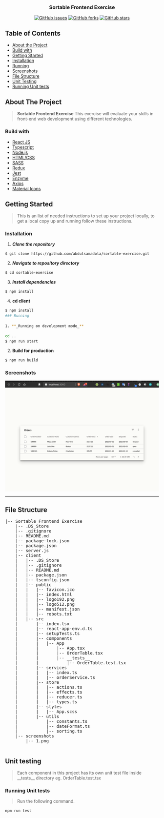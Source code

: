 <h3 align="center">Sortable Frontend Exercise</h3>

<div align="center">

[![GitHub issues](https://img.shields.io/github/issues/abdulsamadola/sortable-exercise)](https://github.com/abdulsamadola/sortable-exercise/issues)
[![GitHub forks](https://img.shields.io/github/forks/abdulsamadola/sortable-exercise)](https://github.com/abdulsamadola/sortable-exercise/network)
[![GitHub stars](https://img.shields.io/github/stars/abdulsamadola/sortable-exercise)](https://github.com/abdulsamadola/sortable-exercise/stargazers)


</div>

## Table of Contents

- [About the Project](#about-the-project)
- [Build with](#build-with)
- [Getting Started](#getting-started)
- [Installation](#installation)
- [Running](#running)
- [Screenshots](#screenshots)
- [File Structure](#file-structure)
- [Unit Testing](#unit-testing)
- [Running Unit tests](#running-unit-tests)


## About The Project

> **Sortable Frontend Exercise** This exercise will evaluate your skills in front-end web development using different technologies.


### Build with

- [React JS](https://reactjs.org/)
- [Typescript](https://www.typescriptlang.org/)
- [Node.js](https://nodejs.org/)
- [HTML/CSS](hhttps://www.w3schools.com/html/html_css.asp)
- [SASS](https://sass-lang.com/)
- [Redux](https://redux.js.org/)
- [Jest](https://jestjs.io/)
- [Enzyme](https://enzymejs.github.io/enzyme/)
- [Axios](https://github.com/axios/axios)
- [Material Icons](https://material-ui.com/components/material-icons/)

## Getting Started

> This is an list of needed instructions to set up your project locally, to get a local copy up and running follow these instructions.

### Installation

1. **_Clone the repository_**

```sh
$ git clone https://github.com/abdulsamadola/sortable-exercise.git
```

2. **_Navigate to repository directory_**

```sh
$ cd sortable-exercise
```

3. **_Install dependencies_**

```sh
$ npm install 
```
4. **cd client**

```sh
$ npm install 
### Running

1. **_Running on development mode_**

cd ..
$ npm run start

```

2. **Build for production**

```sh
$ npm run build
```

### Screenshots

<div align="center">
 
![image](https://github.com/abdulsamadola/sortable-exercise/blob/master/screenshots/1.png)

<hr />

</div>

## File Structure

<pre>
|-- Sortable Frontend Exercise
    |-- .DS_Store
    |-- .gitignore
    |-- README.md
    |-- package-lock.json
    |-- package.json
    |-- server.js
    |-- client
    |   |-- .DS_Store
    |   |-- .gitignore
    |   |-- README.md
    |   |-- package.json
    |   |-- tsconfig.json
    |   |-- public
    |   |   |-- favicon.ico
    |   |   |-- index.html
    |   |   |-- logo192.png
    |   |   |-- logo512.png
    |   |   |-- manifest.json
    |   |   |-- robots.txt
    |   |-- src
    |       |-- index.tsx
    |       |-- react-app-env.d.ts
    |       |-- setupTests.ts
    |       |-- components
    |       |   |-- App
    |       |       |-- App.tsx
    |       |       |-- OrderTable.tsx
    |       |       |-- __tests__
    |       |           |-- OrderTable.test.tsx
    |       |-- services
    |       |   |-- index.ts
    |       |   |-- orderService.ts
    |       |-- store
    |       |   |-- actions.ts
    |       |   |-- effects.ts
    |       |   |-- reducer.ts
    |       |   |-- types.ts
    |       |-- styles
    |       |   |-- App.scss
    |       |-- utils
    |           |-- constants.ts
    |           |-- dateFormat.ts
    |           |-- sorting.ts
    |-- screenshots
        |-- 1.png

</pre>

## Unit testing

> Each component in this project has its own unit test file inside \_\_tests\_\_ directory eg. OrderTable.test.tsx

### Running Unit tests

> Run the following command.

```sh
npm run test
```


